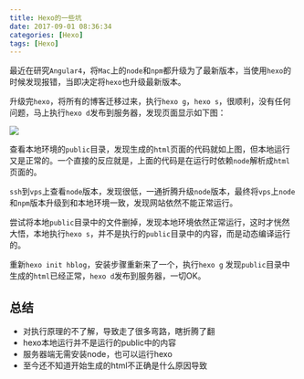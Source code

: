 ```yaml
---
title: Hexo的一些坑
date: 2017-09-01 08:36:34
categories: [Hexo]
tags: [Hexo]
---
```


最近在研究`Angular4`，将`Mac`上的`node`和`npm`都升级为了最新版本，当使用`hexo`的时候发现报错，当即决定将`hexo`也升级最新版本。

升级完`hexo`，将所有的博客迁移过来，执行`hexo g`，`hexo s`，很顺利，没有任何问题，马上执行`hexo d`发布到服务器，发现页面显示如下图：

![](http://fwhyy.com/img/post/15043127942508.jpg)


查看本地环境的`public`目录，发现生成的`html`页面的代码就如上图，但本地运行又是正常的。一个直接的反应就是，上面的代码是在运行时依赖`node`解析成`html`页面的。

`ssh`到`vps`上查看`node`版本，发现很低，一通折腾升级`node`版本，最终将`vps`上`node`和`npm`版本升级到和本地环境一致，发现网站依然不能正常运行。

尝试将本地`public`目录中的文件删掉，发现本地环境依然正常运行，这时才恍然大悟，本地执行`hexo s`，并不是执行的`public`目录中的内容，而是动态编译运行的。

重新`hexo init hblog`，安装步骤重新来了一个，执行`hexo g` 发现`public`目录中生成的`html`已经正常，`hexo d`发布到服务器，一切OK。

## 总结

* 对执行原理的不了解，导致走了很多弯路，瞎折腾了翻
* hexo本地运行并不是运行的public中的内容
* 服务器端无需安装node，也可以运行hexo
* 至今还不知道开始生成的html不正确是什么原因导致


